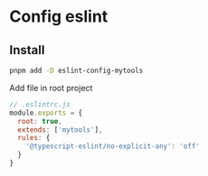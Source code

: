 # Config eslint

## Install

```bash
pnpm add -D eslint-config-mytools
```

Add file in root project
```js
// .eslintrc.js
module.exports = {
  root: true,
  extends: ['mytools'],
  rules: {
    '@typescript-eslint/no-explicit-any': 'off'
  }
}
```
